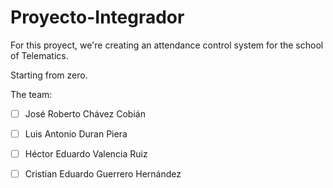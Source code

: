 Proyecto-Integrador
===================
For this proyect, we're creating an attendance control system for the school of Telematics.

Starting from zero.

The team:
- [ ] José Roberto Chávez Cobián
- [ ] Luis Antonio Duran Piera
- [ ] Héctor Eduardo Valencia Ruiz
- [ ] Cristian Eduardo Guerrero Hernández

